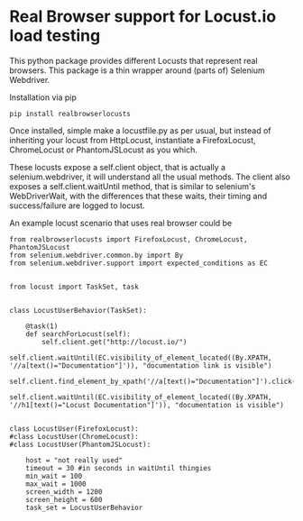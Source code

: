 # Real Browser support for Locust.io load testing

This python package provides different Locusts that represent real browsers. This package is a thin wrapper around (parts of) Selenium Webdriver.


Installation via pip

    pip install realbrowserlocusts

Once installed, simple make a locustfile.py as per usual, but instead of inheriting your locust from HttpLocust, instantiate a FirefoxLocust, ChromeLocust or PhantomJSLocust as you which.

These locusts expose a self.client object, that is actually a selenium.webdriver, it will understand all the usual methods. The client also exposes a self.client.waitUntil method, that is similar to selenium's WebDriverWait, with the differences that these waits, their timing and success/failure are logged to locust.

An example locust scenario that uses real browser could be

    from realbrowserlocusts import FirefoxLocust, ChromeLocust, PhantomJSLocust
    from selenium.webdriver.common.by import By
    from selenium.webdriver.support import expected_conditions as EC


    from locust import TaskSet, task


    class LocustUserBehavior(TaskSet):

        @task(1)
        def searchForLocust(self):
            self.client.get("http://locust.io/")
            self.client.waitUntil(EC.visibility_of_element_located((By.XPATH, '//a[text()="Documentation"]')), "documentation link is visible")
            self.client.find_element_by_xpath('//a[text()="Documentation"]').click()
            self.client.waitUntil(EC.visibility_of_element_located((By.XPATH, '//h1[text()="Locust Documentation"]')), "documentation is visible")


    class LocustUser(FirefoxLocust):
    #class LocustUser(ChromeLocust):
    #class LocustUser(PhantomJSLocust):

        host = "not really used"
        timeout = 30 #in seconds in waitUntil thingies
        min_wait = 100
        max_wait = 1000
        screen_width = 1200
        screen_height = 600
        task_set = LocustUserBehavior
